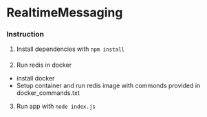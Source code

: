 # RealtimeMessaging
### Instruction
1. Install dependencies with `npm install` 
####
2. Run redis in docker 
  * install docker 
  * Setup container and run redis image with commonds provided in docker_commands.txt
3. Run app with `node index.js`
